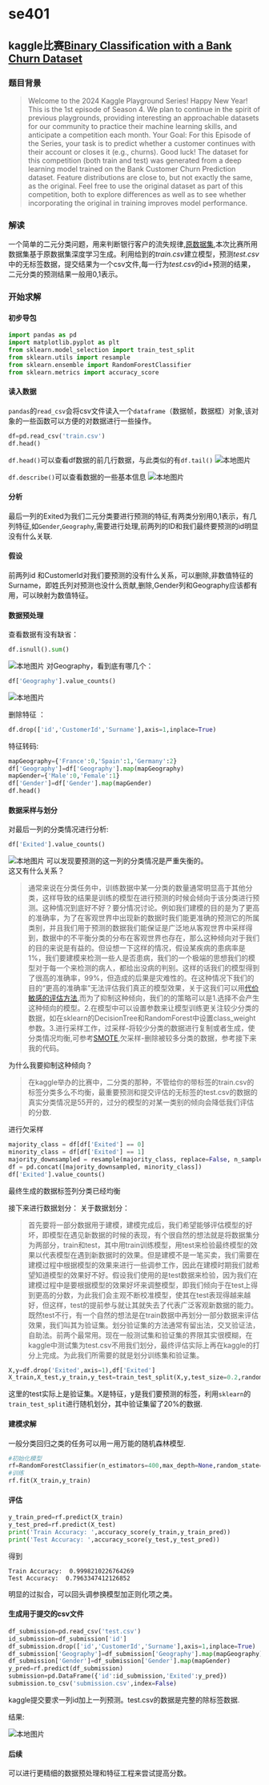 # se401
## kaggle比赛[Binary Classification with a Bank Churn Dataset](https://www.kaggle.com/competitions/playground-series-s4e1)  
### 题目背景  
> Welcome to the 2024 Kaggle Playground Series! Happy New Year! This is the 1st episode of Season 4. We plan to continue in the spirit of previous playgrounds, providing interesting an approachable datasets for our community to practice their machine learning skills, and anticipate a competition each month.
Your Goal: For this Episode of the Series, your task is to predict whether a customer continues with their account or closes it (e.g., churns). Good luck!
The dataset for this competition (both train and test) was generated from a deep learning model trained on the Bank Customer Churn Prediction dataset. Feature distributions are close to, but not exactly the same, as the original. Feel free to use the original dataset as part of this competition, both to explore differences as well as to see whether incorporating the original in training improves model performance.   

### 解读
一个简单的二元分类问题，用来判断银行客户的流失规律,[原数据集](https://www.kaggle.com/datasets/shubhammeshram579/bank-customer-churn-prediction),本次比赛所用数据集基于原数据集深度学习生成。利用给到的*train.csv*建立模型，预测*test.csv*中的无标签数据，提交结果为一个csv文件,每一行为*test.csv*的id+预测的结果，二元分类的预测结果一般用0,1表示。
### 开始求解  

#### 初步导包  
```python
import pandas as pd
import matplotlib.pyplot as plt
from sklearn.model_selection import train_test_split
from sklearn.utils import resample
from sklearn.ensemble import RandomForestClassifier
from sklearn.metrics import accuracy_score
```
#### 读入数据  
`pandas`的`read_csv`会将csv文件读入一个`dataframe`（数据帧，数据框）对象,该对象的一些函数可以方便的对数据进行一些操作。
```python
df=pd.read_csv('train.csv')
df.head()
```
`df.head()`可以查看df数据的前几行数据，与此类似的有`df.tail()`
![本地图片](source/5895edec6a930e779bd8312f215eb54.png)

`df.describe()`可以查看数据的一些基本信息
![本地图片](source/1b45f5a974750d7641034ad70a5e02d.png)
#### 分析  
最后一列的Exited为我们二元分类要进行预测的特征,有两类分别用0,1表示，有几列特征,如`Gender`,`Geography`,需要进行处理,前两列的ID和我们最终要预测的id明显没有什么关联.  
#### 假设  
前两列id 和CustomerId对我们要预测的没有什么关系，可以删除,非数值特征的Surname，即姓氏列对预测也没什么贡献,删除,Gender列和Geography应该都有用，可以映射为数值特征。  
#### 数据预处理  
查看数据有没有缺省：  
```python
df.isnull().sum()
```
![本地图片](source/4c3acb8c1fc9c645b0427bdccada9a0.png)
对Geography，看到底有哪几个：  
```python
df['Geography'].value_counts()
```
![本地图片](source/b2e444596f1e50507e57b6625a8c9cc.png)

删除特征 ：  
```python
df.drop(['id','CustomerId','Surname'],axis=1,inplace=True)
```
特征转码:  
```python
mapGeography={'France':0,'Spain':1,'Germany':2}
df['Geography']=df['Geography'].map(mapGeography)
mapGender={'Male':0,'Female':1}
df['Gender']=df['Gender'].map(mapGender)
df.head()
```

#### 数据采样与划分
对最后一列的分类情况进行分析:  
```python
df['Exited'].value_counts()
```
![本地图片](source/89d89f6572d16ee343fee262f0962fc.png)
可以发现要预测的这一列的分类情况是严重失衡的。  
这又有什么关系？
>通常来说在分类任务中，训练数据中某一分类的数量通常明显高于其他分类，这样导致的结果是训练的模型在进行预测的时候会倾向于该分类进行预测。这种情况到底好不好？要分情况讨论。例如我们建模的目的是为了更高的准确率，为了在客观世界中出现新的数据时我们能更准确的预测它的所属类别，并且我们用于预测的数据我们能保证是广泛地从客观世界中采样得到，数据中的不平衡分类的分布在客观世界也存在，那么这种倾向对于我们的目的来说是有益的。但设想一下这样的情况，假设某疾病的患病率是1%，我们要建模来检测一些人是否患病，我们的一个极端的思想我们的模型对于每一个来检测的病人，都给出没病的判别。这样的话我们的模型得到了很高的准确率，99%，但造成的后果是灾难性的。在这种情况下我们的目的“更高的准确率”无法评估我们真正的模型效果，关于这我们可以用[代价敏感的评估方法](https://www.cnblogs.com/zhangxianrong/p/14884257.html),而为了抑制这种倾向，我们的的策略可以是1.选择不会产生这种倾向的模型。2.在模型中可以设置参数来让模型训练更关注较少分类的数据，如在sklearn的DecisionTree和RandomForest中设置class_weight参数。3.进行采样工作，过采样-将较少分类的数据进行复制或者生成，使分类情况均衡,可参考[SMOTE](https://zhuanlan.zhihu.com/p/275744968),欠采样-删除被较多分类的数据，参考接下来我的代码。  

为什么我要抑制这种倾向？
>在kaggle举办的比赛中，二分类的那种，不管给你的带标签的train.csv的标签分类多么不均衡，最重要预测和提交评估的无标签的test.csv的数据的真实分类情况是55开的，过分的模型的对某一类别的倾向会降低我们评估的分数.

进行欠采样  
```python
majority_class = df[df['Exited'] == 0]
minority_class = df[df['Exited'] == 1]
majority_downsampled = resample(majority_class, replace=False, n_samples=len(minority_class), random_state=42)
df = pd.concat([majority_downsampled, minority_class])
df['Exited'].value_counts()
```
最终生成的数据标签列分类已经均衡

接下来进行数据划分：
关于数据划分：
>首先要将一部分数据用于建模，建模完成后，我们希望能够评估模型的好坏，即模型在遇见新数据的时候的表现，有个很自然的想法就是将数据集分为两部分，train和test，其中用train训练模型，用test来检验最终模型的效果以代表模型在遇到新数据时的效果。但是建模不是一笔买卖，我们需要在建模过程中根据模型的效果来进行一些调参工作，因此在建模时期我们就希望知道模型的效果好不好。假设我们使用的是test数据来检验，因为我们在建模过程中是要根据模型的效果好坏来调整模型，即我们倾向于在test上得到更高的分数，为此我们会主观不断校准模型，使其在test表现得越来越好，但这样，test的提前参与就让其就失去了代表广泛客观新数据的能力。既然test不行，有一个自然的想法是在train数据中再划分一部分数据来评估效果，我们叫其为验证集。划分验证集的方法通常有留出法，交叉验证法，自助法。前两个最常用。现在一般测试集和验证集的界限其实很模糊，在kaggle中测试集为test.csv不用我们划分，最终评估实际上再在kaggle的打分上完成。为此我们所需要的就是划分训练集和验证集。

```python
X,y=df.drop('Exited',axis=1),df['Exited']
X_train,X_test,y_train,y_test=train_test_split(X,y,test_size=0.2,random_state=42)
```
这里的test实际上是验证集。X是特征，y是我们要预测的标签，利用`sklearn`的`train_test_split`进行随机划分，其中验证集留了20%的数据.

#### 建模求解  
一般分类回归之类的任务可以用一用万能的随机森林模型.  
```python
#初始化模型
rf=RandomForestClassifier(n_estimators=400,max_depth=None,random_state=42)
#训练
rf.fit(X_train,y_train)
```
#### 评估

```python
y_train_pred=rf.predict(X_train)
y_test_pred=rf.predict(X_test)
print('Train Accuracy: ',accuracy_score(y_train,y_train_pred))
print('Test Accuracy: ',accuracy_score(y_test,y_test_pred))
```
得到
```
Train Accuracy:  0.9998210226764269
Test Accuracy:  0.7963347412126852

```
明显的过拟合，可以回头调参换模型加正则化项之类。


#### 生成用于提交的csv文件
```python
df_submission=pd.read_csv('test.csv')
id_submission=df_submission['id']
df_submission.drop(['id','CustomerId','Surname'],axis=1,inplace=True)
df_submission['Geography']=df_submission['Geography'].map(mapGeography)
df_submission['Gender']=df_submission['Gender'].map(mapGender)
y_pred=rf.predict(df_submission)
submission=pd.DataFrame({'id':id_submission,'Exited':y_pred})
submission.to_csv('submission.csv',index=False)
```
kaggle提交要求一列id加上一列预测。test.csv的数据是完整的除标签数据.

结果:

![本地图片](source/930ac5afe59ecdb5a838cb0a92c99b4.png)

#### 后续

可以进行更精细的数据预处理和特征工程来尝试提高分数。

